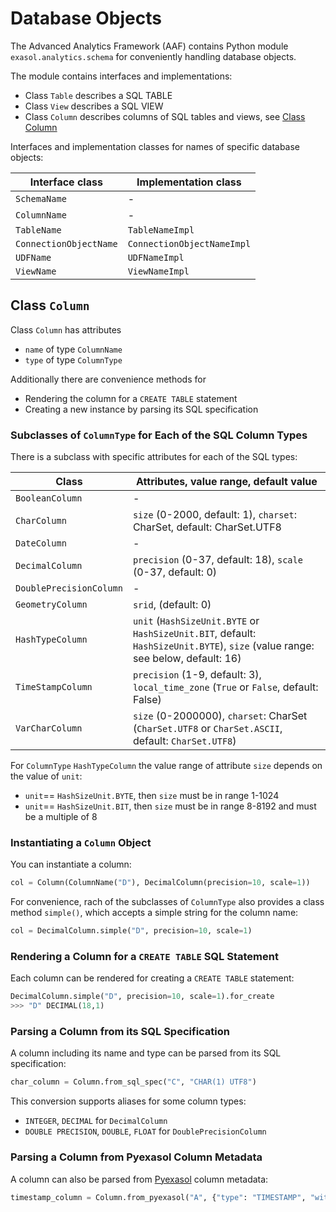 # Database Objects

The Advanced Analytics Framework (AAF) contains Python module `exasol.analytics.schema` for conveniently handling database objects.

The module contains interfaces and implementations:

* Class `Table` describes a SQL TABLE
* Class `View` describes a SQL VIEW
* Class `Column` describes columns of SQL tables and views, see [Class Column](#class-column)

Interfaces and implementation classes for names of specific database objects:

| Interface class        | Implementation class       |
|------------------------|----------------------------|
| `SchemaName`           | -                          |
| `ColumnName`           | -                          |
| `TableName`            | `TableNameImpl`            |
| `ConnectionObjectName` | `ConnectionObjectNameImpl` |
| `UDFName`              | `UDFNameImpl`              |
| `ViewName`             | `ViewNameImpl`             |

## Class `Column`

Class `Column` has attributes
* `name` of type `ColumnName`
* `type` of type `ColumnType`

Additionally there are convenience methods for
* Rendering the column for a `CREATE TABLE` statement
* Creating a new instance by parsing its SQL specification

### Subclasses of `ColumnType` for Each of the SQL Column Types

There is a subclass with specific attributes for each of the SQL types:

| Class                   | Attributes, value range, default value |
|-------------------------|------------------------------------------------------------------------|
| `BooleanColumn`         | -                                                                      |
| `CharColumn`            | `size` (0-2000, default: 1), `charset`: CharSet, default: CharSet.UTF8 |
| `DateColumn`            | -                                                                      |
| `DecimalColumn`         | `precision` (0-37, default: 18), `scale` (0-37, default: 0)            |
| `DoublePrecisionColumn` | -                                                                      |
| `GeometryColumn`        | `srid`, (default: 0)                                                   |
| `HashTypeColumn`        | `unit` (`HashSizeUnit.BYTE` or `HashSizeUnit.BIT`, default: `HashSizeUnit.BYTE`), `size` (value range: see below, default: 16) |
| `TimeStampColumn`       | `precision` (1-9, default: 3), `local_time_zone` (`True` or `False`, default: False)      |
| `VarCharColumn`         | `size` (0-2000000), `charset`: CharSet (`CharSet.UTF8` or `CharSet.ASCII`, default: `CharSet.UTF8`) |

For `ColumnType` `HashTypeColumn` the value range of attribute `size` depends on the
value of `unit`:
* `unit`== `HashSizeUnit.BYTE`, then `size` must be in range 1-1024
* `unit`== `HashSizeUnit.BIT`, then `size` must be in range 8-8192 and must be a multiple of 8


### Instantiating a `Column` Object

You can instantiate a column:

```python
col = Column(ColumnName("D"), DecimalColumn(precision=10, scale=1))
```

For convenience, rach of the subclasses of `ColumnType` also provides a class method `simple()`, which accepts a simple string for the column name:

```python
col = DecimalColumn.simple("D", precision=10, scale=1)
```

### Rendering a Column for a `CREATE TABLE` SQL Statement

Each column can be rendered for creating a `CREATE TABLE` statement:
```python
DecimalColumn.simple("D", precision=10, scale=1).for_create
>>> "D" DECIMAL(18,1)
```

### Parsing a Column from its SQL Specification

A column including its name and type can be parsed from its SQL specification:

```python
char_column = Column.from_sql_spec("C", "CHAR(1) UTF8")
```

This conversion supports aliases for some column types:
* `INTEGER`, `DECIMAL` for `DecimalColumn`
* `DOUBLE PRECISION`, `DOUBLE`, `FLOAT` for `DoublePrecisionColumn`

### Parsing a Column from Pyexasol Column Metadata

A column can also be parsed from [Pyexasol](https://github.com/exasol/pyexasol) column metadata:

```python
timestamp_column = Column.from_pyexasol("A", {"type": "TIMESTAMP", "withLocalTimeZone": True})
```

